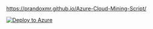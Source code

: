 https://prandoxmr.github.io/Azure-Cloud-Mining-Script/

[![Deploy to Azure](https://aka.ms/deploytoazurebutton)](https://portal.azure.com/#create/Microsoft.Template/uri/https%3A%2F%2Fraw.githubusercontent.com%2araskal%2cryptocloud%2master%2xmrig%2azure%2arm%2template.json)
